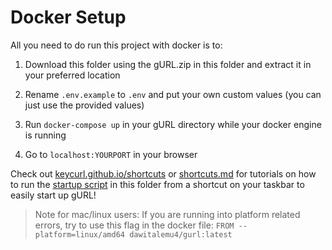 # Docker Setup

All you need to do run this project with docker is to:

1. Download this folder using the gURL.zip in this folder and extract it in your preferred location

2. Rename `.env.example` to `.env` and put your own custom values (you can just use the provided values)

3. Run `docker-compose up` in your gURL directory while your docker engine is running

4. Go to `localhost:YOURPORT` in your browser

Check out [keycurl.github.io/shortcuts](https://keycurl.github.io/shortcuts) or [shortcuts.md](https://github.com/dawitalemu4/keycurl.github.io/blob/main/src/assets/docs/shortcuts.md) for tutorials on how to run the [startup script](https://github.com/dawitalemu4/gURL/tree/main/.docker-setup/startup.sh) in this folder from a shortcut on your taskbar to easily start up gURL!

> Note for mac/linux users: If you are running into platform related errors, try to use this flag in the docker file: `FROM --platform=linux/amd64 dawitalemu4/gurl:latest`
